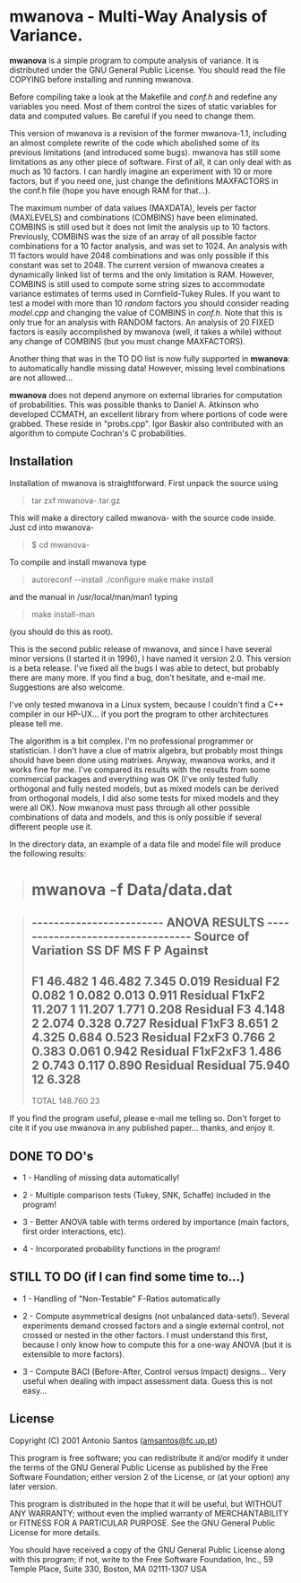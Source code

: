 # mwanova - Multi-Way Analysis of Variance.

**mwanova** is a simple program to compute analysis of variance. It is distributed under the GNU General Public License. You should read the file COPYING before installing and running mwanova.

Before compiling take a look at the Makefile and *conf.h* and redefine any variables you need. Most of them control the sizes of static variables for data and computed values. Be careful if you need to change them.

This version of mwanova is a revision of the former mwanova-1.1, including an almost complete rewrite of the code which abolished some of its previous limitations (and introduced some bugs). mwanova has still some limitations as any other piece of software. First of all, it  can only deal with as much as 10 factors. I can hardly imagine an experiment with 10 or more factors, but if you need one, just change the definitions MAXFACTORS in the conf.h file (hope you have enough RAM for that...).

The maximum number of data values (MAXDATA), levels per factor (MAXLEVELS) and combinations (COMBINS) have been eliminated. COMBINS is still used but it does not limit the analysis up to 10 factors. Previously, COMBINS was the size of an array of all possible factor combinations for a 10 factor analysis, and was set to 1024. An analysis with 11 factors would have 2048 combinations and was only
possible if this constant was set to 2048. The current version of mwanova  creates a dynamically linked list of terms and the only limitation is RAM. However, COMBINS is still used to compute some string sizes to accommodate variance estimates of terms used in Cornfield-Tukey Rules. If you want to test a model with more than 10 *random* factors you should consider reading *model.cpp* and changing the value of COMBINS in  *conf.h*. Note that this is only true for an analysis with RANDOM factors. An analysis of 20 FIXED factors is easily accomplished by mwanova (well, it takes a while) without any change of COMBINS (but you must change MAXFACTORS).

Another thing that was in the TO DO list is now fully supported in **mwanova**: to automatically handle missing data! However, missing level combinations are not allowed...

**mwanova** does not depend anymore on external libraries for computation  of probabilities. This was possible thanks to Daniel A. Atkinson who developed CCMATH, an excellent library from where portions of code were grabbed. These reside in "probs.cpp". Igor Baskir also contributed with an algorithm to
compute Cochran's C probabilities.

## Installation

Installation of mwanova is straightforward. First unpack the source using

> tar zxf mwanova-<version>.tar.gz
	
This will make a directory called mwanova-<version> with the source code inside. Just cd into mwanova-<version>

> $ cd mwanova-<version>
   
To compile and install mwanova type
> autoreconf --install
> ./configure
> make
> make install


and the manual in /usr/local/man/man1 typing

> make install-man

(you should do this as root).


This is the second public release of mwanova, and since I have several minor versions (I started it in 1996), I have named it version 2.0. This version is a beta release. I've fixed all the bugs I was able to detect, but probably there are many more. If you find a bug, don't hesitate, and e-mail me. Suggestions are also welcome.

I've only tested mwanova in a Linux system, because I couldn't find a C++ compiler in our HP-UX... if you port the program to other architectures please tell me.

The algorithm is a bit complex. I'm no professional programmer or statistician. I don't have a clue of matrix algebra, but probably most things should have been done using matrixes. Anyway, mwanova works, and it works fine for me. I've compared its results with the results from some commercial packages and everything was OK (I've only tested fully orthogonal  and fully nested models, but as mixed models can be derived from orthogonal models, I did also some tests for mixed models and they were all OK). Now mwanova must pass through all other possible combinations of data and models, and this is only possible if several different people use it.

In the directory data, an example of a data file and model file will produce the following results:

># mwanova -f Data/data.dat


>------------------------ ANOVA RESULTS ---------------------------------
>Source of Variation        SS  DF          MS           F       P  Against 
>------------------------------------------------------------------------
>F1                     46.482   1      46.482       7.345   0.019  Residual
>F2                      0.082   1       0.082       0.013   0.911  Residual
>F1xF2                  11.207   1      11.207       1.771   0.208  Residual
>F3                      4.148   2       2.074       0.328   0.727  Residual
>F1xF3                   8.651   2       4.325       0.684   0.523  Residual
>F2xF3                   0.766   2       0.383       0.061   0.942  Residual
>F1xF2xF3                1.486   2       0.743       0.117   0.890  Residual
>Residual               75.940  12       6.328
>------------------------------------------------------------------------
>TOTAL                 148.760  23   
           
If you find the program useful, please e-mail me telling so. Don't forget to cite it if you use mwanova in any published paper... thanks, and enjoy it. 

## DONE TO DO's

* 1 - Handling of missing data automatically!

* 2 - Multiple comparison tests (Tukey, SNK, Schaffe) included in the program!

* 3 - Better ANOVA table with terms ordered by importance (main factors, first order interactions, etc).
    
* 4 - Incorporated probability functions in the program!
        
## STILL TO DO (if I can find some time to...)

* 1 - Handling of "Non-Testable" F-Ratios automatically

* 2 - Compute asymmetrical designs (not unbalanced data-sets!). Several experiments demand crossed factors and a single external control, not crossed or nested in the other factors. I must understand this first, because I only know how to compute this for a one-way ANOVA (but it is extensible to more factors).

* 3 - Compute BACI (Before-After, Control versus Impact) designs... Very useful when dealing with impact assessment data. Guess this is not easy...

## License
Copyright (C) 2001  Antonio Santos (amsantos@fc.up.pt)

This program is free software; you can redistribute it and/or modify it under the terms of the GNU General Public License as published by the Free Software Foundation; either version 2 of the License, or (at your option) any later version.

This program is distributed in the hope that it will be useful, but WITHOUT ANY WARRANTY; without even the implied warranty of MERCHANTABILITY or FITNESS FOR A PARTICULAR PURPOSE.  See the GNU General Public License for more details.

You should have received a copy of the GNU General Public License along with this program; if not, write to the Free Software Foundation, Inc., 59 Temple Place, Suite 330, Boston, MA  02111-1307 USA



